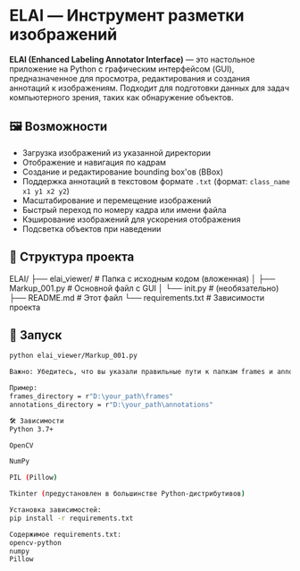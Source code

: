 # ELAI — Инструмент разметки изображений

**ELAI (Enhanced Labeling Annotator Interface)** — это настольное приложение на Python с графическим интерфейсом (GUI), предназначенное для просмотра, редактирования и создания аннотаций к изображениям. Подходит для подготовки данных для задач компьютерного зрения, таких как обнаружение объектов.

## 🖼️ Возможности

- Загрузка изображений из указанной директории
- Отображение и навигация по кадрам
- Создание и редактирование bounding box'ов (BBox)
- Поддержка аннотаций в текстовом формате `.txt` (формат: `class_name x1 y1 x2 y2`)
- Масштабирование и перемещение изображений
- Быстрый переход по номеру кадра или имени файла
- Кэширование изображений для ускорения отображения
- Подсветка объектов при наведении

## 📁 Структура проекта

ELAI/ ├── elai_viewer/ # Папка с исходным кодом (вложенная) │ ├── Markup_001.py # Основной файл с GUI │ └── init.py # (необязательно) ├── README.md # Этот файл └── requirements.txt # Зависимости проекта


## 🚀 Запуск

```bash
python elai_viewer/Markup_001.py

Важно: Убедитесь, что вы указали правильные пути к папкам frames и annotations внутри Markup_001.py.

Пример:
frames_directory = r"D:\your_path\frames"
annotations_directory = r"D:\your_path\annotations"

🛠️ Зависимости
Python 3.7+

OpenCV

NumPy

PIL (Pillow)

Tkinter (предустановлен в большинстве Python-дистрибутивов)

Установка зависимостей:
pip install -r requirements.txt

Содержимое requirements.txt:
opencv-python
numpy
Pillow

